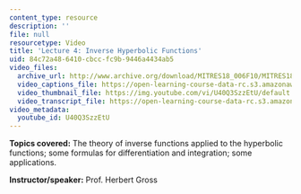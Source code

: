 ```yaml
---
content_type: resource
description: ''
file: null
resourcetype: Video
title: 'Lecture 4: Inverse Hyperbolic Functions'
uid: 84c72a48-6410-cbcc-fc9b-9446a4434ab5
video_files:
  archive_url: http://www.archive.org/download/MITRES18_006F10/MITRES18_006F10_26_0504_300k.mp4
  video_captions_file: https://open-learning-course-data-rc.s3.amazonaws.com/res-18-006-calculus-revisited-single-variable-calculus-fall-2010/89e4b47d75fa52a5ab0cbed3b5442d1a_U40Q3SzzEtU.vtt
  video_thumbnail_file: https://img.youtube.com/vi/U40Q3SzzEtU/default.jpg
  video_transcript_file: https://open-learning-course-data-rc.s3.amazonaws.com/res-18-006-calculus-revisited-single-variable-calculus-fall-2010/4c6f94cf65d522b376e962e15d27a61c_U40Q3SzzEtU.pdf
video_metadata:
  youtube_id: U40Q3SzzEtU
---
```


**Topics covered:** The theory of inverse functions applied to the hyperbolic functions; some formulas for differentiation and integration; some applications.

**Instructor/speaker:** Prof. Herbert Gross
